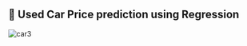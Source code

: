 ## :blue_car: Used Car Price prediction using Regression

![car3](https://github.com/sumeetk123/Resale-Car-Price-prediction-using-Regression-/assets/105230723/522c0617-fa98-4dc3-b3ad-e29bc931983a)



